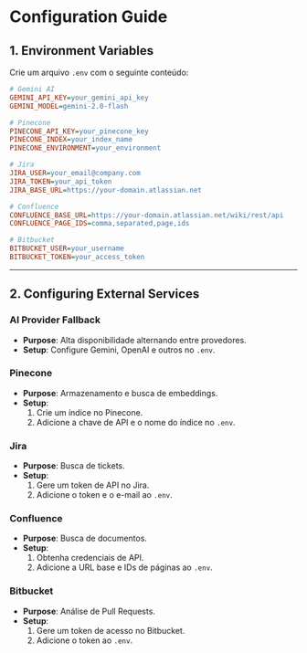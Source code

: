 # Configuration Guide

## 1. Environment Variables

Crie um arquivo `.env` com o seguinte conteúdo:

```ini
# Gemini AI
GEMINI_API_KEY=your_gemini_api_key
GEMINI_MODEL=gemini-2.0-flash

# Pinecone
PINECONE_API_KEY=your_pinecone_key
PINECONE_INDEX=your_index_name
PINECONE_ENVIRONMENT=your_environment

# Jira
JIRA_USER=your_email@company.com
JIRA_TOKEN=your_api_token
JIRA_BASE_URL=https://your-domain.atlassian.net

# Confluence
CONFLUENCE_BASE_URL=https://your-domain.atlassian.net/wiki/rest/api
CONFLUENCE_PAGE_IDS=comma,separated,page,ids

# Bitbucket
BITBUCKET_USER=your_username
BITBUCKET_TOKEN=your_access_token
```

---

## 2. Configuring External Services

### AI Provider Fallback
- **Purpose**: Alta disponibilidade alternando entre provedores.
- **Setup**: Configure Gemini, OpenAI e outros no `.env`.

### Pinecone
- **Purpose**: Armazenamento e busca de embeddings.
- **Setup**:
  1. Crie um índice no Pinecone.
  2. Adicione a chave de API e o nome do índice no `.env`.

### Jira
- **Purpose**: Busca de tickets.
- **Setup**:
  1. Gere um token de API no Jira.
  2. Adicione o token e o e-mail ao `.env`.

### Confluence
- **Purpose**: Busca de documentos.
- **Setup**:
  1. Obtenha credenciais de API.
  2. Adicione a URL base e IDs de páginas ao `.env`.

### Bitbucket
- **Purpose**: Análise de Pull Requests.
- **Setup**:
  1. Gere um token de acesso no Bitbucket.
  2. Adicione o token ao `.env`.
